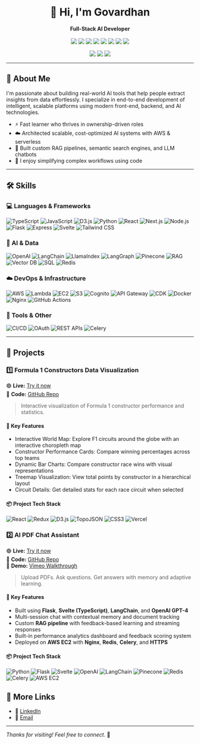 <h1 align="center">👋 Hi, I'm Govardhan</h1>

<p align="center">
  <b>Full-Stack AI Developer</b><br><br>
  <img src="https://img.shields.io/badge/JavaScript-F7DF1E?style=flat&logo=javascript&logoColor=black" />
  <img src="https://img.shields.io/badge/React-20232A?style=flat&logo=react&logoColor=61DAFB" />
  <img src="https://img.shields.io/badge/TypeScript-3178C6?style=flat&logo=typescript&logoColor=white" />
  <img src="https://img.shields.io/badge/Node.js-339933?style=flat&logo=nodedotjs&logoColor=white" />
  <img src="https://img.shields.io/badge/Python-3776AB?style=flat&logo=python&logoColor=white" />
  <img src="https://img.shields.io/badge/OpenAI-412991?style=flat&logo=openai&logoColor=white" />
  <img src="https://img.shields.io/badge/LangChain-black?style=flat&logo=langchain&logoColor=white" />
  <img src="https://img.shields.io/badge/AWS-232F3E?style=flat&logo=amazonaws&logoColor=white" />
</p>


<p align="center">
  <a href="https://www.linkedin.com/in/govardhan-narayana-swamy/"><img src="https://img.shields.io/badge/-LinkedIn-0A66C2?style=flat&logo=linkedin&logoColor=white"/></a>
  <a href="mailto:27.govardhan@gmail.com"><img src="https://img.shields.io/badge/-Email-D14836?style=flat&logo=gmail&logoColor=white"/></a>
  <a href="https://github.com/govardhan27"><img src="https://img.shields.io/badge/-GitHub-181717?style=flat&logo=github&logoColor=white"/></a>
  <!-- <a href="https://yourwebsite.com/resume.pdf"><img src="https://img.shields.io/badge/-Resume-4CAF50?style=flat&logo=adobeacrobatreader&logoColor=white"/></a> -->
</p>

---

## 🧠 About Me

I'm passionate about building real-world AI tools that help people extract insights from data effortlessly. I specialize in end-to-end development of intelligent, scalable platforms using modern front-end, backend, and AI technologies.

- ⚡ Fast learner who thrives in ownership-driven roles
- ☁️ Architected scalable, cost-optimized AI systems with AWS & serverless
- 💬 Built custom RAG pipelines, semantic search engines, and LLM chatbots
- 🧩 I enjoy simplifying complex workflows using code

---

## 🛠️ Skills

### 💻 Languages & Frameworks

![TypeScript](https://img.shields.io/badge/TypeScript-3178C6?style=flat&logo=typescript&logoColor=white)
![JavaScript](https://img.shields.io/badge/JavaScript-F7DF1E?style=flat&logo=javascript&logoColor=black)
![D3.js](https://img.shields.io/badge/D3.js-F9A03C?style=flat&logo=d3.js&logoColor=white)
![Python](https://img.shields.io/badge/Python-3776AB?style=flat&logo=python&logoColor=white)
![React](https://img.shields.io/badge/React-20232A?style=flat&logo=react&logoColor=61DAFB)
![Next.js](https://img.shields.io/badge/Next.js-000000?style=flat&logo=next.js&logoColor=white)
![Node.js](https://img.shields.io/badge/Node.js-339933?style=flat&logo=node.js&logoColor=white)
![Flask](https://img.shields.io/badge/Flask-000000?style=flat&logo=flask&logoColor=white)
![Express](https://img.shields.io/badge/Express.js-000000?style=flat&logo=express&logoColor=white)
![Svelte](https://img.shields.io/badge/Svelte-FF3E00?style=flat&logo=svelte&logoColor=white)
![Tailwind CSS](https://img.shields.io/badge/Tailwind_CSS-06B6D4?style=flat&logo=tailwind-css&logoColor=white)


### 🤖 AI & Data

![OpenAI](https://img.shields.io/badge/OpenAI-412991?style=flat&logo=openai&logoColor=white)
![LangChain](https://img.shields.io/badge/LangChain-black?style=flat&logo=langchain&logoColor=white)
![LlamaIndex](https://img.shields.io/badge/LlamaIndex-3A76F0?style=flat&logo=llama&logoColor=white)
![LangGraph](https://img.shields.io/badge/LangGraph-121212?style=flat&logo=langgraph&logoColor=white)
![Pinecone](https://img.shields.io/badge/Pinecone-4D3AFF?style=flat&logo=pinecone&logoColor=white)
![RAG](https://img.shields.io/badge/RAG-FF6B6B?style=flat)
![Vector DB](https://img.shields.io/badge/Vector_DB-6E44FF?style=flat)
![SQL](https://img.shields.io/badge/SQL-003B57?style=flat&logo=postgresql&logoColor=white)
![Redis](https://img.shields.io/badge/Redis-DC382D?style=flat&logo=redis&logoColor=white)


### ☁️ DevOps & Infrastructure

![AWS](https://img.shields.io/badge/AWS-232F3E?style=flat&logo=amazonwebservice&logoColor=white)
![Lambda](https://img.shields.io/badge/AWS_Lambda-FF9900?style=flat&logo=aws-lambda&logoColor=white)
![EC2](https://img.shields.io/badge/AWS_EC2-FF9900?style=flat&logo=amazonec2&logoColor=white)
![S3](https://img.shields.io/badge/AWS_S3-569A31?style=flat&logo=amazon-s3&logoColor=white)
![Cognito](https://img.shields.io/badge/AWS_Cognito-8C4FFF?style=flat)
![API Gateway](https://img.shields.io/badge/API_Gateway-FF4F00?style=flat)
![CDK](https://img.shields.io/badge/CDK-4B0082?style=flat)
![Docker](https://img.shields.io/badge/Docker-2496ED?style=flat&logo=docker&logoColor=white)
![Nginx](https://img.shields.io/badge/Nginx-009639?style=flat&logo=nginx&logoColor=white)
![GitHub Actions](https://img.shields.io/badge/GitHub_Actions-2088FF?style=flat&logo=github-actions&logoColor=white)


### 🧰 Tools & Other

![CI/CD](https://img.shields.io/badge/CI/CD-303030?style=flat&logo=githubactions&logoColor=white)
![OAuth](https://img.shields.io/badge/OAuth-1572B6?style=flat&logo=auth0&logoColor=white)
![REST APIs](https://img.shields.io/badge/REST_API-005571?style=flat)
![Celery](https://img.shields.io/badge/Celery-37814A?style=flat)


---

## 📁 Projects

### 1️⃣ Formula 1 Constructors Data Visualization

🟢 **Live:** [Try it now](https://f1-data-visualization.vercel.app/)  
📂 **Code:** [GitHub Repo](https://github.com/govardhan27/f1-data-visualization)

> Interactive visualization of Formula 1 constructor performance and statistics.

#### 🔧 Key Features

- Interactive World Map: Explore F1 circuits around the globe with an interactive choropleth map
- Constructor Performance Cards: Compare winning percentages across top teams
- Dynamic Bar Charts: Compare constructor race wins with visual representations
- Treemap Visualization: View total points by constructor in a hierarchical layout
- Circuit Details: Get detailed stats for each race circuit when selected


#### 📦 Project Tech Stack

![React](https://img.shields.io/badge/React-20232A?style=flat&logo=react&logoColor=61DAFB)
![Redux](https://img.shields.io/badge/Redux-764ABC?style=flat&logo=redux&logoColor=white)
![D3.js](https://img.shields.io/badge/D3.js-F9A03C?style=flat&logo=d3.js&logoColor=white)
![TopoJSON](https://img.shields.io/badge/TopoJSON-3F5FBF?style=flat)
![CSS3](https://img.shields.io/badge/CSS3-1572B6?style=flat&logo=css3&logoColor=white)
![Vercel](https://img.shields.io/badge/Vercel-000000?style=flat&logo=vercel&logoColor=white)



### 2️⃣ AI PDF Chat Assistant

🟢 **Live:** [Try it now](https://18.175.140.199.nip.io/)  
📂 **Code:** [GitHub Repo](https://github.com/govardhan27/pdf-chat)  
🎥 **Demo:** [Vimeo Walkthrough](https://vimeo.com/1073830913/a77eaadbd6?ts=0&share=copy)

> Upload PDFs. Ask questions. Get answers with memory and adaptive learning.

#### 🔧 Key Features

- Built using **Flask**, **Svelte (TypeScript)**, **LangChain**, and **OpenAI GPT-4**
- Multi-session chat with contextual memory and document tracking
- Custom **RAG pipeline** with feedback-based learning and streaming responses
- Built-in performance analytics dashboard and feedback scoring system
- Deployed on **AWS EC2** with **Nginx**, **Redis**, **Celery**, and **HTTPS**


#### 📦 Project Tech Stack

![Python](https://img.shields.io/badge/Python-3776AB?style=flat&logo=python&logoColor=white)
![Flask](https://img.shields.io/badge/Flask-000000?style=flat&logo=flask&logoColor=white)
![Svelte](https://img.shields.io/badge/Svelte-FF3E00?style=flat&logo=svelte&logoColor=white)
![OpenAI](https://img.shields.io/badge/OpenAI-412991?style=flat&logo=openai&logoColor=white)
![LangChain](https://img.shields.io/badge/LangChain-000000?style=flat)
![Pinecone](https://img.shields.io/badge/Pinecone-026AA7?style=flat)
![Redis](https://img.shields.io/badge/Redis-DC382D?style=flat&logo=redis&logoColor=white)
![Celery](https://img.shields.io/badge/Celery-37814A?style=flat)
![AWS EC2](https://img.shields.io/badge/AWS%20EC2-FF9900?style=flat&logo=amazonaws&logoColor=white)

## 🔗 More Links

- 💼 [LinkedIn](https://www.linkedin.com/in/govardhan-narayana-swamy/)
- 📧 [Email](mailto:27.govardhan@gmail.com)

---

_Thanks for visiting! Feel free to connect._ 🤝
